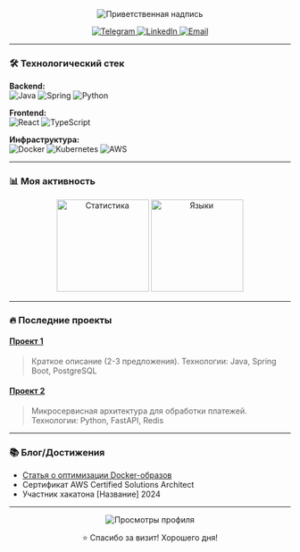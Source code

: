 <div align="center">
  <!-- Анимированный заголовок -->
  <img src="https://readme-typing-svg.demolab.com?font=Fira+Code&weight=600&size=26&duration=4000&pause=1000&color=58A6FF&center=true&vCenter=true&width=500&lines=Привет!+👋+Я+[Ваше+Имя];Backend%2FFrontend%2FDevOps+Engineer;Люблю+решать+сложные+задачи" alt="Приветственная надпись" />
  
  <!-- Соц-сети и контакты -->
  <p align="center">
    <a href="https://t.me/ваш_телеграм" target="_blank">
      <img src="https://img.shields.io/badge/Telegram-26A5E4?logo=telegram&logoColor=white&style=for-the-badge" alt="Telegram">
    </a>
    <a href="https://linkedin.com/in/ваш_профиль" target="_blank">
      <img src="https://img.shields.io/badge/LinkedIn-0A66C2?logo=linkedin&logoColor=white&style=for-the-badge" alt="LinkedIn">
    </a>
    <a href="mailto:ваш@email.com">
      <img src="https://img.shields.io/badge/Email-EA4335?logo=gmail&logoColor=white&style=for-the-badge" alt="Email">
    </a>
  </p>
</div>

---

### 🛠️ Технологический стек
**Backend:**  
![Java](https://img.shields.io/badge/Java-ED8B00?logo=openjdk&logoColor=white)
![Spring](https://img.shields.io/badge/Spring-6DB33F?logo=spring&logoColor=white)
![Python](https://img.shields.io/badge/Python-3776AB?logo=python&logoColor=white)

**Frontend:**  
![React](https://img.shields.io/badge/React-61DAFB?logo=react&logoColor=black)
![TypeScript](https://img.shields.io/badge/TypeScript-3178C6?logo=typescript&logoColor=white)

**Инфраструктура:**  
![Docker](https://img.shields.io/badge/Docker-2496ED?logo=docker&logoColor=white)
![Kubernetes](https://img.shields.io/badge/Kubernetes-326CE5?logo=kubernetes&logoColor=white)
![AWS](https://img.shields.io/badge/AWS-232F3E?logo=amazonaws&logoColor=white)

---

### 📊 Моя активность
<!-- Динамическая статистика -->
<div align="center">
  <img height="165em" src="https://github-readme-stats.vercel.app/api?username=ВАШ_НИК&show_icons=true&theme=dark&hide_border=true&count_private=true" alt="Статистика">
  <img height="165em" src="https://github-readme-stats.vercel.app/api/top-langs/?username=ВАШ_НИК&layout=compact&theme=dark&hide_border=true" alt="Языки">
</div>

---

### 🔥 Последние проекты
<!-- Автоматическое обновление через GitHub Actions -->
#### [Проект 1](https://github.com/ВАШ_НИК/репозиторий) 
> Краткое описание (2-3 предложения). Технологии: Java, Spring Boot, PostgreSQL

#### [Проект 2](https://github.com/ВАШ_НИК/репозиторий) 
> Микросервисная архитектура для обработки платежей. Технологии: Python, FastAPI, Redis

---

### 📚 Блог/Достижения
- [Статья о оптимизации Docker-образов](https://dev.to/ссылка)
- Сертификат AWS Certified Solutions Architect
- Участник хакатона [Название] 2024

---

<div align="center">
  <img src="https://komarev.com/ghpvc/?username=ВАШ_НИК&color=blue&style=flat-square" alt="Просмотры профиля">
  <p>⭐ Спасибо за визит! Хорошего дня!</p>
</div>
